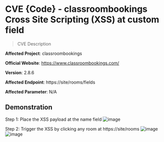 # CVE {Code} - classroombookings Cross Site Scripting (XSS) at custom field

> CVE Description

**Affected Project**: classroombookings

**Official Website**:  https://www.classroombookings.com/

**Version**: 2.8.6

**Affected Endpoint**:  https://site/rooms/fields

**Affected Parameter**: N/A

## Demonstration

Step 1: Place the XSS payload at the name field
![image](https://github.com/user-attachments/assets/71a6b61b-e654-48f6-b35e-606620217c6e)

Step 2: Trigger the XSS by clicking any room at https://site/rooms
![image](https://github.com/user-attachments/assets/7cb74187-763d-4e48-a8d4-334b9b30f0f9)
![image](https://github.com/user-attachments/assets/15c9e874-5a64-4c58-b6d5-0baa0180ba5d)
